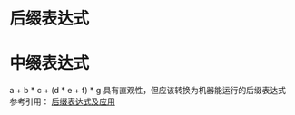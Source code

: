 # 后缀表达式  
# 中缀表达式  
a + b * c + (d * e + f) * g 
具有直观性，但应该转换为机器能运行的后缀表达式
参考引用：
[后缀表达式及应用](https://blog.csdn.net/u011141102/article/details/50004101)